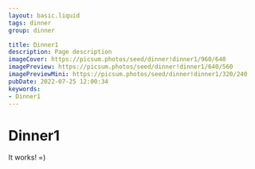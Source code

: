 ```yaml
---
layout: basic.liquid
tags: dinner
group: dinner

title: Dinner1
description: Page description
imageCover: https://picsum.photos/seed/dinner!dinner1/960/640
imagePreview: https://picsum.photos/seed/dinner!dinner1/640/560
imagePreviewMini: https://picsum.photos/seed/dinner!dinner1/320/240
pubDate: 2022-07-25 12:00:34
keywords:
- Dinner1
---
```


# Dinner1

It works! =)
